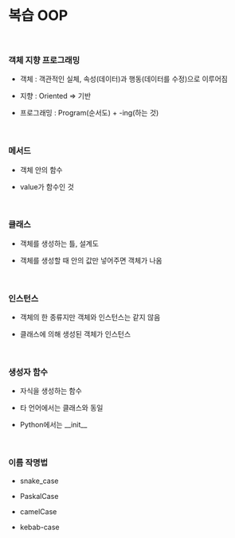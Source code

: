 # 복습 OOP

<br>

### 객체 지향 프로그래밍

- 객체 : 객관적인 실체, 속성(데이터)과 행동(데이터를 수정)으로 이루어짐

- 지향 : Oriented => 기반

- 프로그래밍 : Program(순서도) + -ing(하는 것)

<br>

### 메서드

- 객체 안의 함수

- value가 함수인 것

<br>

### 클래스

- 객체를 생성하는 틀, 설계도

- 객체를 생성할 때 안의 값만 넣어주면 객체가 나옴

<br>

### 인스턴스

- 객체의 한 종류지만 객체와 인스턴스는 같지 않음

- 클래스에 의해 생성된 객체가 인스턴스

<br>

### 생성자 함수

- 자식을 생성하는 함수

- 타 언어에서는 클래스와 동일

- Python에서는 \_\_init__

<br>

### 이름 작명법

- snake_case

- PaskalCase

- camelCase

- kebab-case